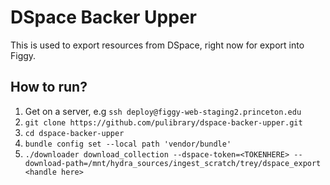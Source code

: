 # DSpace Backer Upper

This is used to export resources from DSpace, right now for export into Figgy.

## How to run?

1. Get on a server, e.g `ssh deploy@figgy-web-staging2.princeton.edu`
1. `git clone https://github.com/pulibrary/dspace-backer-upper.git`
1. `cd dspace-backer-upper`
1. `bundle config set --local path 'vendor/bundle'`
1. `./downloader download_collection --dspace-token=<TOKENHERE> --download-path=/mnt/hydra_sources/ingest_scratch/trey/dspace_export <handle here>`
